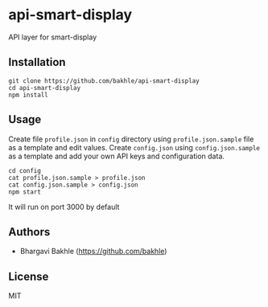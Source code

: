 # api-smart-display
API layer for smart-display


## Installation

```console
git clone https://github.com/bakhle/api-smart-display
cd api-smart-display
npm install
```


## Usage

Create file `profile.json` in `config` directory using `profile.json.sample` file as a template and edit values.
Create `config.json` using `config.json.sample` as a template and add your own API keys and configuration data.

```console
cd config
cat profile.json.sample > profile.json
cat config.json.sample > config.json
npm start
```

It will run on port 3000 by default


## Authors

* Bhargavi Bakhle (https://github.com/bakhle)


## License

MIT
